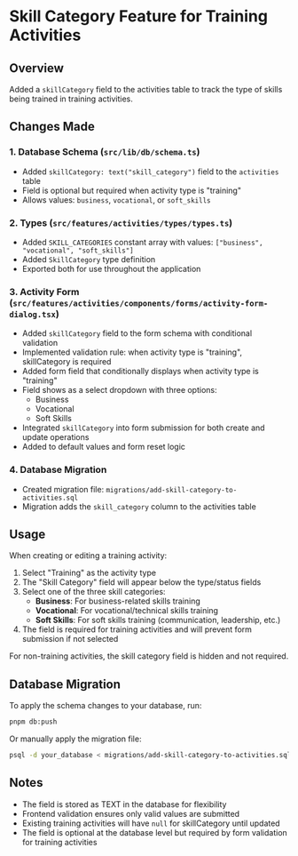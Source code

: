 # Skill Category Feature for Training Activities

## Overview

Added a `skillCategory` field to the activities table to track the type of
skills being trained in training activities.

## Changes Made

### 1. Database Schema (`src/lib/db/schema.ts`)

- Added `skillCategory: text("skill_category")` field to the `activities` table
- Field is optional but required when activity type is "training"
- Allows values: `business`, `vocational`, or `soft_skills`

### 2. Types (`src/features/activities/types/types.ts`)

- Added `SKILL_CATEGORIES` constant array with values:
  `["business", "vocational", "soft_skills"]`
- Added `SkillCategory` type definition
- Exported both for use throughout the application

### 3. Activity Form (`src/features/activities/components/forms/activity-form-dialog.tsx`)

- Added `skillCategory` field to the form schema with conditional validation
- Implemented validation rule: when activity type is "training", skillCategory
  is required
- Added form field that conditionally displays when activity type is "training"
- Field shows as a select dropdown with three options:
  - Business
  - Vocational
  - Soft Skills
- Integrated `skillCategory` into form submission for both create and update
  operations
- Added to default values and form reset logic

### 4. Database Migration

- Created migration file: `migrations/add-skill-category-to-activities.sql`
- Migration adds the `skill_category` column to the activities table

## Usage

When creating or editing a training activity:

1. Select "Training" as the activity type
2. The "Skill Category" field will appear below the type/status fields
3. Select one of the three skill categories:
   - **Business**: For business-related skills training
   - **Vocational**: For vocational/technical skills training
   - **Soft Skills**: For soft skills training (communication, leadership, etc.)
4. The field is required for training activities and will prevent form
   submission if not selected

For non-training activities, the skill category field is hidden and not
required.

## Database Migration

To apply the schema changes to your database, run:

```bash
pnpm db:push
```

Or manually apply the migration file:

```bash
psql -d your_database < migrations/add-skill-category-to-activities.sql
```

## Notes

- The field is stored as TEXT in the database for flexibility
- Frontend validation ensures only valid values are submitted
- Existing training activities will have `null` for skillCategory until updated
- The field is optional at the database level but required by form validation
  for training activities
